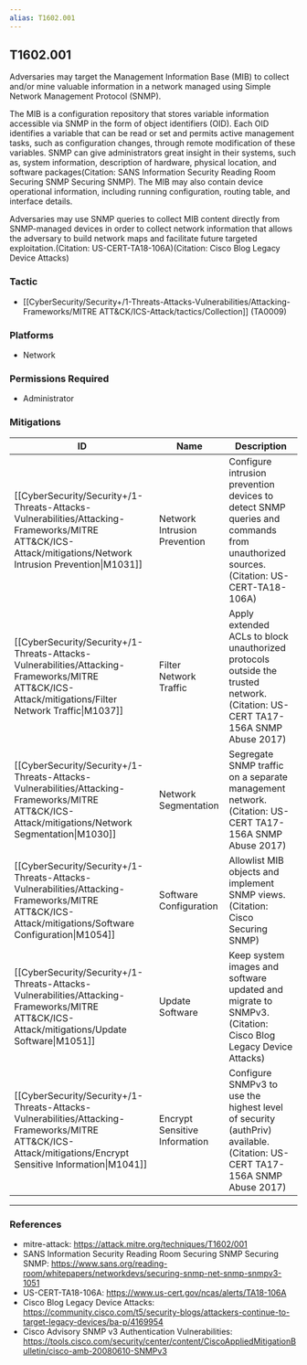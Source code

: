 ```yaml
---
alias: T1602.001
---
```


## T1602.001

Adversaries may target the Management Information Base (MIB) to collect and/or mine valuable information in a network managed using Simple Network Management Protocol (SNMP).

The MIB is a configuration repository that stores variable information accessible via SNMP in the form of object identifiers (OID). Each OID identifies a variable that can be read or set and permits active management tasks, such as configuration changes, through remote modification of these variables. SNMP can give administrators great insight in their systems, such as, system information, description of hardware, physical location, and software packages(Citation: SANS Information Security Reading Room Securing SNMP Securing SNMP). The MIB may also contain device operational information, including running configuration, routing table, and interface details.

Adversaries may use SNMP queries to collect MIB content directly from SNMP-managed devices in order to collect network information that allows the adversary to build network maps and facilitate future targeted exploitation.(Citation: US-CERT-TA18-106A)(Citation: Cisco Blog Legacy Device Attacks) 


### Tactic
- [[CyberSecurity/Security+/1-Threats-Attacks-Vulnerabilities/Attacking-Frameworks/MITRE ATT&CK/ICS-Attack/tactics/Collection]] (TA0009)

### Platforms
- Network

### Permissions Required
- Administrator

### Mitigations

| ID | Name | Description |
| --- | --- | --- |
| [[CyberSecurity/Security+/1-Threats-Attacks-Vulnerabilities/Attacking-Frameworks/MITRE ATT&CK/ICS-Attack/mitigations/Network Intrusion Prevention\|M1031]] | Network Intrusion Prevention | Configure intrusion prevention devices to detect SNMP queries and commands from unauthorized sources.(Citation: US-CERT-TA18-106A) |
| [[CyberSecurity/Security+/1-Threats-Attacks-Vulnerabilities/Attacking-Frameworks/MITRE ATT&CK/ICS-Attack/mitigations/Filter Network Traffic\|M1037]] | Filter Network Traffic | Apply extended ACLs to block unauthorized protocols outside the trusted network.(Citation: US-CERT TA17-156A SNMP Abuse 2017) |
| [[CyberSecurity/Security+/1-Threats-Attacks-Vulnerabilities/Attacking-Frameworks/MITRE ATT&CK/ICS-Attack/mitigations/Network Segmentation\|M1030]] | Network Segmentation | Segregate SNMP traffic on a separate management network.(Citation: US-CERT TA17-156A SNMP Abuse 2017) |
| [[CyberSecurity/Security+/1-Threats-Attacks-Vulnerabilities/Attacking-Frameworks/MITRE ATT&CK/ICS-Attack/mitigations/Software Configuration\|M1054]] | Software Configuration | Allowlist MIB objects and implement SNMP views.(Citation: Cisco Securing SNMP) |
| [[CyberSecurity/Security+/1-Threats-Attacks-Vulnerabilities/Attacking-Frameworks/MITRE ATT&CK/ICS-Attack/mitigations/Update Software\|M1051]] | Update Software | Keep system images and software updated and migrate to SNMPv3.(Citation: Cisco Blog Legacy Device Attacks) |
| [[CyberSecurity/Security+/1-Threats-Attacks-Vulnerabilities/Attacking-Frameworks/MITRE ATT&CK/ICS-Attack/mitigations/Encrypt Sensitive Information\|M1041]] | Encrypt Sensitive Information | Configure SNMPv3 to use the highest level of security (authPriv) available.(Citation: US-CERT TA17-156A SNMP Abuse 2017) |


---
### References

- mitre-attack: https://attack.mitre.org/techniques/T1602/001
- SANS Information Security Reading Room Securing SNMP Securing SNMP: https://www.sans.org/reading-room/whitepapers/networkdevs/securing-snmp-net-snmp-snmpv3-1051
- US-CERT-TA18-106A: https://www.us-cert.gov/ncas/alerts/TA18-106A
- Cisco Blog Legacy Device Attacks: https://community.cisco.com/t5/security-blogs/attackers-continue-to-target-legacy-devices/ba-p/4169954
- Cisco Advisory SNMP v3 Authentication Vulnerabilities: https://tools.cisco.com/security/center/content/CiscoAppliedMitigationBulletin/cisco-amb-20080610-SNMPv3
